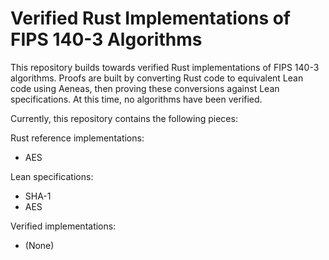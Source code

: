 # Verified Rust Implementations of FIPS 140-3 Algorithms

This repository builds towards verified Rust implementations of FIPS 140-3 algorithms. Proofs are built by converting Rust code to equivalent Lean code using Aeneas, then proving these conversions against Lean specifications. At this time, no algorithms have been verified.

Currently, this repository contains the following pieces:

Rust reference implementations:
- AES

Lean specifications:
- SHA-1
- AES

Verified implementations:
- (None)
